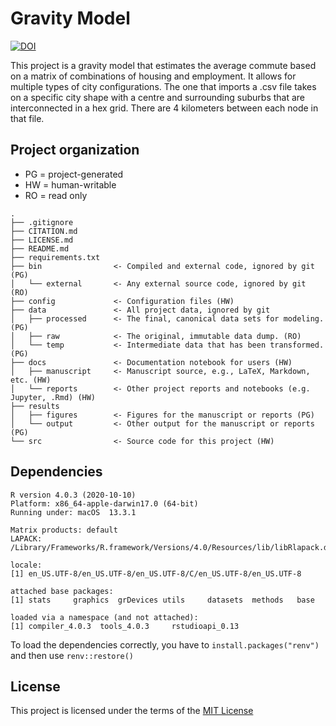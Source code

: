 # Gravity Model

[![DOI](https://sandbox.zenodo.org/badge/645701482.svg)](https://sandbox.zenodo.org/badge/latestdoi/645701482)

This project is a gravity model that estimates the average commute based on 
a matrix of combinations of housing and employment. It allows for multiple types
of city configurations. The one that imports a .csv file takes on a specific
city shape with a centre and surrounding suburbs that are interconnected in a 
hex grid. There are 4 kilometers between each node in that file. 

## Project organization
- PG = project-generated
- HW = human-writable
- RO = read only
```
.
├── .gitignore
├── CITATION.md
├── LICENSE.md
├── README.md
├── requirements.txt
├── bin                <- Compiled and external code, ignored by git (PG)
│   └── external       <- Any external source code, ignored by git (RO)
├── config             <- Configuration files (HW)
├── data               <- All project data, ignored by git
│   ├── processed      <- The final, canonical data sets for modeling. (PG)
│   ├── raw            <- The original, immutable data dump. (RO)
│   └── temp           <- Intermediate data that has been transformed. (PG)
├── docs               <- Documentation notebook for users (HW)
│   ├── manuscript     <- Manuscript source, e.g., LaTeX, Markdown, etc. (HW)
│   └── reports        <- Other project reports and notebooks (e.g. Jupyter, .Rmd) (HW)
├── results
│   ├── figures        <- Figures for the manuscript or reports (PG)
│   └── output         <- Other output for the manuscript or reports (PG)
└── src                <- Source code for this project (HW)

```

## Dependencies
```
R version 4.0.3 (2020-10-10)
Platform: x86_64-apple-darwin17.0 (64-bit)
Running under: macOS  13.3.1

Matrix products: default
LAPACK: /Library/Frameworks/R.framework/Versions/4.0/Resources/lib/libRlapack.dylib

locale:
[1] en_US.UTF-8/en_US.UTF-8/en_US.UTF-8/C/en_US.UTF-8/en_US.UTF-8

attached base packages:
[1] stats     graphics  grDevices utils     datasets  methods   base     

loaded via a namespace (and not attached):
[1] compiler_4.0.3  tools_4.0.3     rstudioapi_0.13
```
To load the dependencies correctly, you have to `install.packages("renv")` and then use `renv::restore()`

## License

This project is licensed under the terms of the [MIT License](/LICENSE.md)
